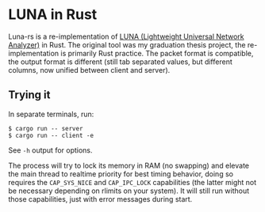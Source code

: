 # LUNA in Rust

Luna-rs is a re-implementation of [LUNA (Lightweight Universal Network
Analyzer)](https://github.com/airtower-luna/luna) in Rust. The
original tool was my graduation thesis project, the re-implementation
is primarily Rust practice. The packet format is compatible, the
output format is different (still tab separated values, but different
columns, now unified between client and server).

## Trying it

In separate terminals, run:

```
$ cargo run -- server
$ cargo run -- client -e
```

See `-h` output for options.

The process will try to lock its memory in RAM (no swapping) and
elevate the main thread to realtime priority for best timing behavior,
doing so requires the `CAP_SYS_NICE` and `CAP_IPC_LOCK` capabilities
(the latter might not be necessary depending on rlimits on your
system). It will still run without those capabilities, just with error
messages during start.
